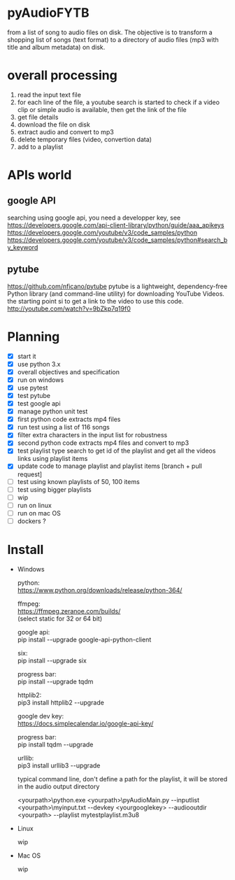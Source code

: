 # pyAudioFYTB
from a list of song to audio files on disk.
The objective is to transform a shopping list of songs (text format) to a directory of audio files (mp3 with title and album metadata) on disk.

# overall processing
1. read the input text file
2. for each line of the file, a youtube search is started to check if a video clip or simple audio is available, then get the link of the file
3. get file details
4. download the file on disk
5. extract audio and convert to mp3
6. delete temporary files (video, convertion data)
7. add to a playlist

# APIs world

## google API
searching using google api, you need a developper key, see https://developers.google.com/api-client-library/python/guide/aaa_apikeys
https://developers.google.com/youtube/v3/code_samples/python
https://developers.google.com/youtube/v3/code_samples/python#search_by_keyword

## pytube
https://github.com/nficano/pytube
pytube is a lightweight, dependency-free Python library (and command-line utility) for downloading YouTube Videos.
the starting point si to get a link to the video to use this code.
http://youtube.com/watch?v=9bZkp7q19f0



# Planning

- [x] start it
- [x] use python 3.x
- [x] overall objectives and specification
- [x] run on windows
- [x] use pytest
- [x] test pytube
- [x] test google api
- [x] manage python unit test
- [x] first python code extracts  mp4 files
- [x] run test using a list of 116 songs
- [x] filter extra characters in the input list for robustness
- [x] second python code extracts mp4 files and convert to mp3
- [x] test playlist type search to get id of the playlist and get all the videos links using playlist items
- [X] update code to manage playlist and playlist items [branch + pull request]
- [ ] test using known playlists of 50, 100 items 
- [ ] test using bigger playlists
- [ ] wip
- [ ] run on linux
- [ ] run on mac OS
- [ ] dockers ?

# Install
- Windows
 
   python:  
   https://www.python.org/downloads/release/python-364/
   
   ffmpeg:  
   https://ffmpeg.zeranoe.com/builds/  
   (select static for 32 or 64 bit)
   
   google api:  
   pip install --upgrade google-api-python-client
 
   six:  
   pip install --upgrade six
 
   progress bar:  
   pip install --upgrade tqdm
 
   httplib2:  
   pip3 install httplib2 --upgrade

   google dev key:  
   https://docs.simplecalendar.io/google-api-key/
   
   progress bar:  
   pip install tqdm --upgrade
   
   urllib:  
   pip3 install urllib3 --upgrade
   
   
   
   typical command line, don't define a path for the playlist, it will be stored in the audio output directory
   
   \<yourpath\>\python.exe \<yourpath\>\pyAudioMain.py --inputlist \<yourpath\>\myinput.txt --devkey \<yourgooglekey\>  --audiooutdir \<yourpath\> --playlist mytestplaylist.m3u8


- Linux

   wip

- Mac OS

   wip


